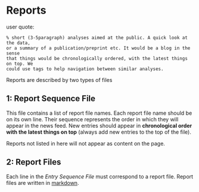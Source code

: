 # Reports

user quote:
```
% short (3-5paragraph) analyses aimed at the public. A quick look at the data, 
or a summary of a publication/preprint etc. It would be a blog in the sense 
that things would be chronologically ordered, with the latest things on top. We 
could use tags to help navigation between similar analyses. 
```


Reports are described by two types of files

## 1: Report Sequence File

This file contains a list of report file names. 
Each report file name should be on its own line. Their sequence represents the order in which they will appear in the news feed. New entries should appear in __chronological order with the latest things on top__ (always add new entries to the top of the file). 

Reports not listed in here will not appear as content on the page.

## 2: Report Files

Each line in the _Entry Sequence File_ must correspond to a report file. Report files are written in [markdown](https://markdown-it.github.io/).

